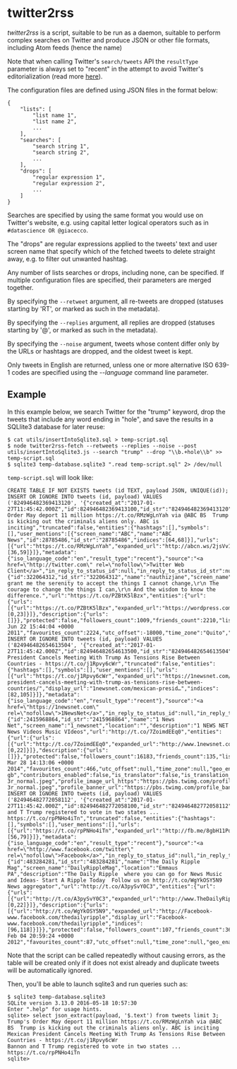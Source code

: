 twitter2rss
===========

_twitter2rss_ is a script, suitable to be run as a daemon, suitable to perform complex searches on Twitter and produce JSON or other file formats, including Atom feeds (hence the name)

Note that when calling Twitter's ```search/tweets``` API the ```resultType``` parameter is always set to "recent" in the attempt to avoid Twitter's editorialization (read more [here](https://dev.twitter.com/rest/reference/get/search/tweets)).

The configuration files are defined using JSON files in the format below:

```
{
    "lists": [
        "list name 1",
        "list name 2",
        ...
    ],
    "searches": [
        "search string 1",
        "search string 2",
        ...
    ],
    "drops": [
        "regular expression 1",
        "regular expression 2",
        ...
    ]
}
```

Searches are specified by using the same format you would use on Twitter's website, e.g. using capital letter logical operators such as in ```#datascience OR @giacecco```.

The "drops" are regular expressions applied to the tweets' text and user screen name that specify which of the fetched tweets to delete straight away, e.g. to filter out unwanted hashtag.

Any number of lists searches or drops, including none, can be specified. If multiple configuration files are specified, their parameters are merged together.

By specifying the ```--retweet``` argument, all re-tweets are dropped (statuses starting by 'RT', or marked as such in the metadata).

By specifying the ```--replies``` argument, all replies are dropped (statuses starting by '@', or marked as such in the metadata).

By specifying the ```--noise``` argument, tweets whose content differ only by the URLs or hashtags are dropped, and the oldest tweet is kept.

Only tweets in English are returned, unless one or more alternative ISO 639-1 codes are specified using the _--language_ command line parameter.

## Example

In this example below, we search Twitter for the "trump" keyword, drop the tweets that include any word ending in "hole", and save the results in a SQLlite3 database for later reuse:

```
$ cat utils/insertIntoSqlite3.sql > temp-script.sql
$ node twitter2rss-fetch --retweets --replies --noise --post utils/insertIntoSqlite3.js --search "trump" --drop "\\b.+hole\\b" >> temp-script.sql
$ sqlite3 temp-database.sqlite3 ".read temp-script.sql" 2> /dev/null
```

```temp-script.sql``` will look like:

```
CREATE TABLE IF NOT EXISTS tweets (id TEXT, payload JSON, UNIQUE(id));
INSERT OR IGNORE INTO tweets (id, payload) VALUES ('824946482369413120', '{"created_at":"2017-01-27T11:45:42.000Z","id":824946482369413100,"id_str":"824946482369413120","text":"Trump''s Order May deport 11 million https://t.co/RMzWgLnYah via @ABC BS  Trump is kicking out the criminals aliens only. ABC is inciting","truncated":false,"entities":{"hashtags":[],"symbols":[],"user_mentions":[{"screen_name":"ABC","name":"ABC News","id":28785486,"id_str":"28785486","indices":[64,68]}],"urls":[{"url":"https://t.co/RMzWgLnYah","expanded_url":"http://abcn.ws/2jsVv1U","display_url":"abcn.ws/2jsVv1U","indices":[36,59]}]},"metadata":{"iso_language_code":"en","result_type":"recent"},"source":"<a href=\"http://twitter.com\" rel=\"nofollow\">Twitter Web Client</a>","in_reply_to_status_id":null,"in_reply_to_status_id_str":null,"in_reply_to_user_id":null,"in_reply_to_user_id_str":null,"in_reply_to_screen_name":null,"user":{"id":322064312,"id_str":"322064312","name":"nauthizjane","screen_name":"nauthizjane","location":"Florida","description":"God, grant me the serenity to accept the things I cannot change,\r\n The courage to change the things I can,\r\n And the wisdom to know the difference.","url":"https://t.co/PZBtK5lBzx","entities":{"url":{"urls":[{"url":"https://t.co/PZBtK5lBzx","expanded_url":"https://wordpress.com/stats/ifiwerepresidentiwould.wordpress.com","display_url":"wordpress.com/stats/ifiwerep…","indices":[0,23]}]},"description":{"urls":[]}},"protected":false,"followers_count":1009,"friends_count":2210,"listed_count":23,"created_at":"Wed Jun 22 15:44:04 +0000 2011","favourites_count":2224,"utc_offset":-18000,"time_zone":"Quito","geo_enabled":false,"verified":false,"statuses_count":30900,"lang":"en","contributors_enabled":false,"is_translator":false,"is_translation_enabled":false,"profile_background_color":"ACB800","profile_background_image_url":"http://pbs.twimg.com/profile_background_images/569994144844505088/rXWsR5km.jpeg","profile_background_image_url_https":"https://pbs.twimg.com/profile_background_images/569994144844505088/rXWsR5km.jpeg","profile_background_tile":true,"profile_image_url":"http://pbs.twimg.com/profile_images/418753763667476481/LOhf2yuk_normal.jpeg","profile_image_url_https":"https://pbs.twimg.com/profile_images/418753763667476481/LOhf2yuk_normal.jpeg","profile_banner_url":"https://pbs.twimg.com/profile_banners/322064312/1479251348","profile_link_color":"B80062","profile_sidebar_border_color":"000000","profile_sidebar_fill_color":"95E8EC","profile_text_color":"3C3940","profile_use_background_image":true,"has_extended_profile":false,"default_profile":false,"default_profile_image":false,"following":false,"follow_request_sent":false,"notifications":false,"translator_type":"none"},"geo":null,"coordinates":null,"place":null,"contributors":null,"is_quote_status":false,"retweet_count":0,"favorite_count":0,"favorited":false,"retweeted":false,"possibly_sensitive":false,"lang":"en"}');
INSERT OR IGNORE INTO tweets (id, payload) VALUES ('824946482654613504', '{"created_at":"2017-01-27T11:45:42.000Z","id":824946482654613500,"id_str":"824946482654613504","text":"Mexican President Cancels Meeting With Trump As Tensions Rise Between Countries - https://t.co/j1Rpvy6cWr","truncated":false,"entities":{"hashtags":[],"symbols":[],"user_mentions":[],"urls":[{"url":"https://t.co/j1Rpvy6cWr","expanded_url":"https://1newsnet.com/mexican-president-cancels-meeting-with-trump-as-tensions-rise-between-countries/","display_url":"1newsnet.com/mexican-presid…","indices":[82,105]}]},"metadata":{"iso_language_code":"en","result_type":"recent"},"source":"<a href=\"https://1newsnet.com\" rel=\"nofollow\">1NewsNet</a>","in_reply_to_status_id":null,"in_reply_to_status_id_str":null,"in_reply_to_user_id":null,"in_reply_to_user_id_str":null,"in_reply_to_screen_name":null,"user":{"id":2415968864,"id_str":"2415968864","name":"1 News Net","screen_name":"1_newsnet","location":"","description":"1 NEWS NET News Videos Music VIdeos","url":"http://t.co/7ZoimdEEq0","entities":{"url":{"urls":[{"url":"http://t.co/7ZoimdEEq0","expanded_url":"http://www.1newsnet.com","display_url":"1newsnet.com","indices":[0,22]}]},"description":{"urls":[]}},"protected":false,"followers_count":16183,"friends_count":135,"listed_count":43,"created_at":"Fri Mar 28 14:13:06 +0000 2014","favourites_count":466,"utc_offset":null,"time_zone":null,"geo_enabled":false,"verified":false,"statuses_count":21594,"lang":"en-gb","contributors_enabled":false,"is_translator":false,"is_translation_enabled":false,"profile_background_color":"131516","profile_background_image_url":"http://abs.twimg.com/images/themes/theme14/bg.gif","profile_background_image_url_https":"https://abs.twimg.com/images/themes/theme14/bg.gif","profile_background_tile":true,"profile_image_url":"http://pbs.twimg.com/profile_images/475296454257291264/Uj3aJ-3r_normal.jpeg","profile_image_url_https":"https://pbs.twimg.com/profile_images/475296454257291264/Uj3aJ-3r_normal.jpeg","profile_banner_url":"https://pbs.twimg.com/profile_banners/2415968864/1482861042","profile_link_color":"009999","profile_sidebar_border_color":"EEEEEE","profile_sidebar_fill_color":"EFEFEF","profile_text_color":"333333","profile_use_background_image":true,"has_extended_profile":false,"default_profile":false,"default_profile_image":false,"following":false,"follow_request_sent":false,"notifications":false,"translator_type":"none"},"geo":null,"coordinates":null,"place":null,"contributors":null,"is_quote_status":false,"retweet_count":0,"favorite_count":0,"favorited":false,"retweeted":false,"possibly_sensitive":false,"lang":"en"}');
INSERT OR IGNORE INTO tweets (id, payload) VALUES ('824946482772058112', '{"created_at":"2017-01-27T11:45:42.000Z","id":824946482772058100,"id_str":"824946482772058112","text":"Bannon and T Trump registered to vote in two states ... https://t.co/rpPNHo4iTn","truncated":false,"entities":{"hashtags":[],"symbols":[],"user_mentions":[],"urls":[{"url":"https://t.co/rpPNHo4iTn","expanded_url":"http://fb.me/8gbH11PqV","display_url":"fb.me/8gbH11PqV","indices":[56,79]}]},"metadata":{"iso_language_code":"en","result_type":"recent"},"source":"<a href=\"http://www.facebook.com/twitter\" rel=\"nofollow\">Facebook</a>","in_reply_to_status_id":null,"in_reply_to_status_id_str":null,"in_reply_to_user_id":null,"in_reply_to_user_id_str":null,"in_reply_to_screen_name":null,"user":{"id":483284281,"id_str":"483284281","name":"The Daily Ripple Mag","screen_name":"DailyRippleMag","location":"Emmaus PA","description":"The Daily Ripple  where you can go for News Music and Ideas- Start A Ripple Today  Follow us on http://t.co/WgYkOSY5N9 News aggregator","url":"http://t.co/A3pySvY0C3","entities":{"url":{"urls":[{"url":"http://t.co/A3pySvY0C3","expanded_url":"http://www.TheDailyRipple.org","display_url":"TheDailyRipple.org","indices":[0,22]}]},"description":{"urls":[{"url":"http://t.co/WgYkOSY5N9","expanded_url":"http://Facebook-www.facebook.com/thedailyripple","display_url":"Facebook-www.facebook.com/thedailyripple","indices":[96,118]}]}},"protected":false,"followers_count":107,"friends_count":361,"listed_count":11,"created_at":"Sat Feb 04 20:59:24 +0000 2012","favourites_count":87,"utc_offset":null,"time_zone":null,"geo_enabled":true,"verified":false,"statuses_count":12334,"lang":"en","contributors_enabled":false,"is_translator":false,"is_translation_enabled":false,"profile_background_color":"DBE9ED","profile_background_image_url":"http://pbs.twimg.com/profile_background_images/417351272/thedailyripplelogo100.jpg","profile_background_image_url_https":"https://pbs.twimg.com/profile_background_images/417351272/thedailyripplelogo100.jpg","profile_background_tile":true,"profile_image_url":"http://pbs.twimg.com/profile_images/548187068447199233/UJ3DW2WJ_normal.jpeg","profile_image_url_https":"https://pbs.twimg.com/profile_images/548187068447199233/UJ3DW2WJ_normal.jpeg","profile_banner_url":"https://pbs.twimg.com/profile_banners/483284281/1422728013","profile_link_color":"CC3366","profile_sidebar_border_color":"C0DEED","profile_sidebar_fill_color":"DDEEF6","profile_text_color":"333333","profile_use_background_image":true,"has_extended_profile":false,"default_profile":false,"default_profile_image":false,"following":false,"follow_request_sent":false,"notifications":false,"translator_type":"none"},"geo":null,"coordinates":null,"place":null,"contributors":null,"is_quote_status":false,"retweet_count":0,"favorite_count":0,"favorited":false,"retweeted":false,"possibly_sensitive":false,"lang":"en"}');
```

Note that the script can be called repeatedly without causing errors, as the table will be created only if it does not exist already and duplicate tweets will be automatically ignored.

Then, you'll be able to launch sqlite3 and run queries such as:

```
$ sqlite3 temp-database.sqlite3
SQLite version 3.13.0 2016-05-18 10:57:30
Enter ".help" for usage hints.
sqlite> select json_extract(payload, '$.text') from tweets limit 3;
Trump's Order May deport 11 million https://t.co/RMzWgLnYah via @ABC BS  Trump is kicking out the criminals aliens only. ABC is inciting
Mexican President Cancels Meeting With Trump As Tensions Rise Between Countries - https://t.co/j1Rpvy6cWr
Bannon and T Trump registered to vote in two states ... https://t.co/rpPNHo4iTn
sqlite>
```
